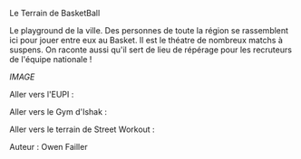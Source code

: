 Le Terrain de BasketBall

Le playground de la ville. Des personnes de toute la région se rassemblent ici pour jouer entre eux
au Basket. Il est le théatre de nombreux matchs à suspens. On raconte aussi qu'il sert de lieu de 
répérage pour les recruteurs de l'équipe nationale !


*IMAGE*

Aller vers l'EUPI :

Aller vers le Gym d'Ishak :

Aller vers le terrain de Street Workout :

Auteur : Owen Failler
